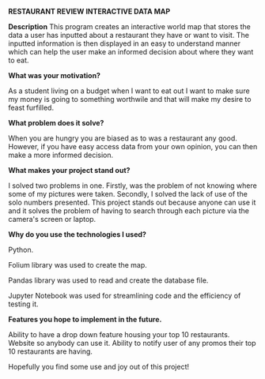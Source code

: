 **RESTAURANT REVIEW INTERACTIVE DATA MAP**

**Description**
This program creates an interactive world map that stores the data a user has inputted about a restaurant they have or want to visit. The inputted information is then displayed in an easy to understand manner which can help the user make an informed decision about where they want to eat.


**What was your motivation?**

As a student living on a budget when I want to eat out I want to make sure my money is going to something worthwile and that will make my desire to feast furfilled.

**What problem does it solve?**

When you are hungry you are biased as to was a restaurant any good. However, if you have easy access data from your own opinion, you can then make a more informed decision.

**What makes your project stand out?**

I solved two problems in one. Firstly, was the problem of not knowing where some of my pictures were taken. Secondly, I solved the lack of use of the solo numbers presented.
This project stands out because anyone can use it and it solves the problem of having to search through each picture via the camera's screen or laptop.

**Why do you use the technologies I used?**

Python.

Folium library was used to create the map. 

Pandas library was used to read and create the database file. 

Jupyter Notebook was used for streamlining code and the efficiency of testing it.

**Features you hope to implement in the future.**

Ability to have a drop down feature housing your top 10 restaurants.
Website so anybody can use it.
Ability to notify user of any promos their top 10 restaurants are having.

Hopefully you find some use and joy out of this project!
